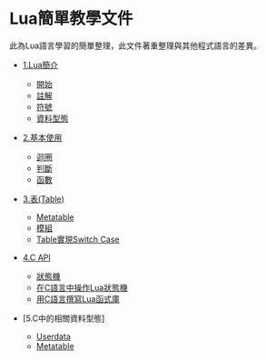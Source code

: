 # Lua簡單教學文件
此為Lua語言學習的簡單整理，此文件著重整理與其他程式語言的差異。

* [1.Lua簡介](1.Introduction)
    * [開始](1.Introduction#開始)
    * [註解](1.Introduction#註解)
    * [符號](1.Introduction#符號)
    * [資料型態](1.1.Introduction#資料型態)

* [2.基本使用](2.BasicUsage)
    * [迴圈](2.BasicUsage#迴圈)
    * [判斷](2.BasicUsage#判斷)
    * [函數](2.BasicUsage#函數)
  
* [3.表(Table)](3.Table)
    * [Metatable](3.Table#metatable)
    * [模組](3.Table#模組)
    * [Table實現Switch Case](3.Table#table實現switch-case)

* [4.C API](4.C_API)
    * [狀態機](4.C_API#狀態機)
    * [在C語言中操作Lua狀態機](4.C_API#在c語言中操作lua狀態機)
    * [用C語言撰寫Lua函式庫](4.C_API#用c語言撰寫lua函式庫)

* [5.C中的相關資料型態]
	* [Userdata](5.Data_Types_in_C#userdata)
	* [Metatable](5.Data_Types_in_C#metatable)